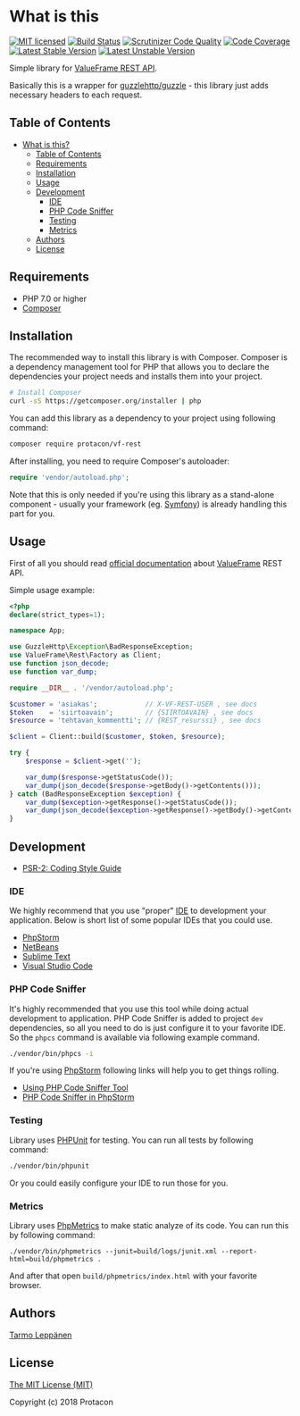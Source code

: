 # What is this

[![MIT licensed](https://img.shields.io/badge/license-MIT-blue.svg)](./LICENSE)
[![Build Status](https://travis-ci.org/protacon/vf-rest.png?branch=master)](https://travis-ci.org/protacon/vf-rest)
[![Scrutinizer Code Quality](https://scrutinizer-ci.com/g/protacon/vf-rest/badges/quality-score.png?b=master)](https://scrutinizer-ci.com/g/protacon/vf-rest/?branch=master)
[![Code Coverage](https://scrutinizer-ci.com/g/protacon/vf-rest/badges/coverage.png?b=master)](https://scrutinizer-ci.com/g/protacon/vf-rest/?branch=master)
[![Latest Stable Version](https://poser.pugx.org/protacon/vf-rest/v/stable)](https://packagist.org/packages/protacon/vf-rest)
[![Latest Unstable Version](https://poser.pugx.org/protacon/vf-rest/v/unstable)](https://packagist.org/packages/protacon/vf-rest)

Simple library for [ValueFrame REST API](https://www.valueframe.fi/help/lisapalvelut/rest/).

Basically this is a wrapper for [guzzlehttp/guzzle](http://docs.guzzlephp.org/en/stable/) - this library
just adds necessary headers to each request.

## Table of Contents

* [What is this?](#what-is-this)
  * [Table of Contents](#table-of-contents)
  * [Requirements](#requirements)
  * [Installation](#installation)
  * [Usage](#usage)
  * [Development](#development)
    * [IDE](#ide)
    * [PHP Code Sniffer](#php-code-sniffer)
    * [Testing](#testing)
    * [Metrics](#metrics)
  * [Authors](#authors)
  * [License](#license)

## Requirements

* PHP 7.0 or higher
* [Composer](https://getcomposer.org/)

## Installation

The recommended way to install this library is with Composer. Composer is a dependency management 
tool for PHP that allows you to declare the dependencies your project needs and installs them into 
your project.

```bash
# Install Composer
curl -sS https://getcomposer.org/installer | php
```

You can add this library as a dependency to your project using following command:

```bash
composer require protacon/vf-rest
```

After installing, you need to require Composer's autoloader:

```php
require 'vendor/autoload.php';
```

Note that this is only needed if you're using this library as a stand-alone component - usually 
your framework (eg. [Symfony](https://www.symfony.com)) is already handling this part for you.

## Usage

First of all you should read [official documentation](https://www.valueframe.fi/help/lisapalvelut/rest/) 
about [ValueFrame](https://www.valueframe.com/) REST API.

Simple usage example:

```php
<?php
declare(strict_types=1);

namespace App;

use GuzzleHttp\Exception\BadResponseException;
use ValueFrame\Rest\Factory as Client;
use function json_decode;
use function var_dump;

require __DIR__ . '/vendor/autoload.php';

$customer = 'asiakas';            // X-VF-REST-USER , see docs
$token    = 'siirtoavain';        // {SIIRTOAVAIN} , see docs
$resource = 'tehtavan_kommentti'; // {REST_resurssi} , see docs

$client = Client::build($customer, $token, $resource);

try {
    $response = $client->get('');

    var_dump($response->getStatusCode());
    var_dump(json_decode($response->getBody()->getContents()));
} catch (BadResponseException $exception) {
    var_dump($exception->getResponse()->getStatusCode());
    var_dump(json_decode($exception->getResponse()->getBody()->getContents()));
}
```

## Development

* [PSR-2: Coding Style Guide](http://www.php-fig.org/psr/psr-2/)

### IDE

We highly recommend that you use "proper"
[IDE](https://en.wikipedia.org/wiki/Integrated_development_environment)
to development your application. Below is short list of some popular IDEs that
you could use.

* [PhpStorm](https://www.jetbrains.com/phpstorm/)
* [NetBeans](https://netbeans.org/)
* [Sublime Text](https://www.sublimetext.com/)
* [Visual Studio Code](https://code.visualstudio.com/)

### PHP Code Sniffer

It's highly recommended that you use this tool while doing actual development
to application. PHP Code Sniffer is added to project `dev` dependencies, so
all you need to do is just configure it to your favorite IDE. So the `phpcs`
command is available via following example command.

```bash
./vendor/bin/phpcs -i
```

If you're using [PhpStorm](https://www.jetbrains.com/phpstorm/) following links
will help you to get things rolling.

* [Using PHP Code Sniffer Tool](https://www.jetbrains.com/help/phpstorm/10.0/using-php-code-sniffer-tool.html)
* [PHP Code Sniffer in PhpStorm](https://confluence.jetbrains.com/display/PhpStorm/PHP+Code+Sniffer+in+PhpStorm)

### Testing

Library uses [PHPUnit](https://phpunit.de/) for testing. You can run all tests
by following command:

```bash
./vendor/bin/phpunit
```

Or you could easily configure your IDE to run those for you.

### Metrics

Library uses
[PhpMetrics](https://github.com/phpmetrics/phpmetrics)
to make static analyze of its code. You can run this by following command:

```
./vendor/bin/phpmetrics --junit=build/logs/junit.xml --report-html=build/phpmetrics .
```

And after that open `build/phpmetrics/index.html` with your favorite browser.

## Authors

[Tarmo Leppänen](https://github.com/tarlepp)

## License

[The MIT License (MIT)](LICENSE)

Copyright (c) 2018 Protacon
